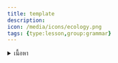 ```yaml
---
title: template
description: 
icon: /media/icons/ecology.png
tags: {type:lesson,group:grammar}
---
```


<details>
<summary>เนื้อหา</summary>

<details>

<summary>แบบฝึกหัด</summary>

<details>